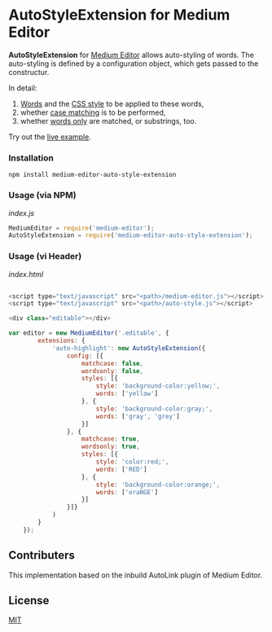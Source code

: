 # AutoStyleExtension for Medium Editor

**AutoStyleExtension** for [Medium Editor](https://yabwe.github.io/medium-editor/) allows auto-styling of words. The auto-styling is defined by a configuration object, which gets passed to the constructur.

In detail:

1. <u>Words</u> and the <u>CSS style</u> to be applied to these words,
2. whether <u>case matching</u> is to be performed,
3. whether <u>words only</u> are matched, or substrings, too.
</ol>

Try out the [live example](https://xerik.github.io/medium-editor-auto-style-extension/).

### Installation

`npm install medium-editor-auto-style-extension`

### Usage (via NPM)

*index.js*
```javascript
MediumEditor = require('medium-editor');
AutoStyleExtension = require('medium-editor-auto-style-extension');
```

### Usage (vi Header)

*index.html*
```javascript

<script type="text/javascript" src="<path>/medium-editor.js"></script>
<script type="text/javascript" src="<path>/auto-style.js"></script>

<div class="editable"></div>

var editor = new MediumEditor('.editable', {
        extensions: {
            'auto-highlight': new AutoStyleExtension({
                config: [{
                    matchcase: false,
                    wordsonly: false,
                    styles: [{
                        style: 'background-color:yellow;',
                        words: ['yellow']
                    }, {
                        style: 'background-color:gray;',
                        words: ['gray', 'grey']
                    }]
                }, {
                    matchcase: true,
                    wordsonly: true,
                    styles: [{
                        style: 'color:red;',
                        words: ['RED']
                    }, {
                        style: 'background-color:orange;',
                        words: ['oraNGE']
                    }]
                }]}
            )
        }
    });
```

## Contributers

This implementation based on the inbuild AutoLink plugin of Medium Editor.


## License

[MIT](https://opensource.org/licenses/MIT)
